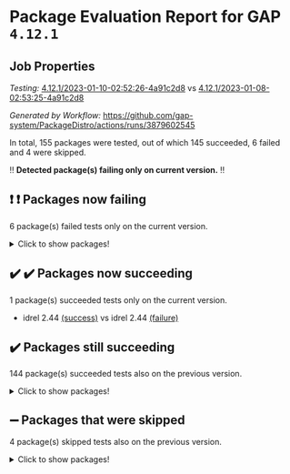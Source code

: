 # Package Evaluation Report for GAP `4.12.1`

## Job Properties

*Testing:* [4.12.1/2023-01-10-02:52:26-4a91c2d8](https://github.com/gap-system/PackageDistro/blob/data/reports/4.12.1/2023-01-10-02:52:26-4a91c2d8) vs [4.12.1/2023-01-08-02:53:25-4a91c2d8](https://github.com/gap-system/PackageDistro/blob/data/reports/4.12.1/2023-01-08-02:53:25-4a91c2d8)

*Generated by Workflow:* https://github.com/gap-system/PackageDistro/actions/runs/3879602545

In total, 155 packages were tested, out of which 145 succeeded, 6 failed and 4 were skipped.

:bangbang: **Detected package(s) failing only on current version.** :bangbang:

## :exclamation: :exclamation: Packages now failing

6 package(s) failed tests only on the current version.
<details><summary>Click to show packages!</summary>

- circle 1.6.5 [(failure)](https://github.com/gap-system/PackageDistro/actions/runs/3879602545/jobs/6617070609) vs circle 1.6.5 [(success)](https://github.com/gap-system/PackageDistro/actions/runs/3865001252/jobs/6588297408)
- generalizedmorphismsforcap 2022.12-01 [(failure)](https://github.com/gap-system/PackageDistro/actions/runs/3879602545/jobs/6617073827) vs generalizedmorphismsforcap 2022.12-01 [(success)](https://github.com/gap-system/PackageDistro/actions/runs/3865001252/jobs/6588299674)
- guarana 0.96.3 [(failure)](https://github.com/gap-system/PackageDistro/actions/runs/3879602545/jobs/6617074253) vs guarana 0.96.3 [(success)](https://github.com/gap-system/PackageDistro/actions/runs/3865001252/jobs/6588300348)
- openmath 11.5.2 [(failure)](https://github.com/gap-system/PackageDistro/actions/runs/3879602545/jobs/6617076767) vs openmath 11.5.2 [(success)](https://github.com/gap-system/PackageDistro/actions/runs/3865001252/jobs/6588302563)
- ringsforhomalg 2022.11-01 [(failure)](https://github.com/gap-system/PackageDistro/actions/runs/3879602545/jobs/6617078316) vs ringsforhomalg 2022.11-01 [(success)](https://github.com/gap-system/PackageDistro/actions/runs/3865001252/jobs/6588303415)
- semigroups 5.2.0 [(failure)](https://github.com/gap-system/PackageDistro/actions/runs/3879602545/jobs/6617078638) vs semigroups 5.2.0 [(success)](https://github.com/gap-system/PackageDistro/actions/runs/3865001252/jobs/6588303561)
</details>

## :heavy_check_mark: :heavy_check_mark: Packages now succeeding

1 package(s) succeeded tests only on the current version.
- idrel 2.44 [(success)](https://github.com/gap-system/PackageDistro/actions/runs/3879602545/jobs/6617074708) vs idrel 2.44 [(failure)](https://github.com/gap-system/PackageDistro/actions/runs/3865001252/jobs/6588300984)

## :heavy_check_mark: Packages still succeeding

144 package(s) succeeded tests also on the previous version.
<details><summary>Click to show packages!</summary>

- 4ti2interface 2022.09-01 [(success)](https://github.com/gap-system/PackageDistro/actions/runs/3879602545/jobs/6617069585)
- ace 5.6.2 [(success)](https://github.com/gap-system/PackageDistro/actions/runs/3879602545/jobs/6617069676)
- aclib 1.3.2 [(success)](https://github.com/gap-system/PackageDistro/actions/runs/3879602545/jobs/6617069752)
- agt 0.3.1 [(success)](https://github.com/gap-system/PackageDistro/actions/runs/3879602545/jobs/6617069815)
- alnuth 3.2.1 [(success)](https://github.com/gap-system/PackageDistro/actions/runs/3879602545/jobs/6617069868)
- anupq 3.3.0 [(success)](https://github.com/gap-system/PackageDistro/actions/runs/3879602545/jobs/6617069974)
- atlasrep 2.1.6 [(success)](https://github.com/gap-system/PackageDistro/actions/runs/3879602545/jobs/6617070046)
- autodoc 2022.10.20 [(success)](https://github.com/gap-system/PackageDistro/actions/runs/3879602545/jobs/6617070119)
- automata 1.15 [(success)](https://github.com/gap-system/PackageDistro/actions/runs/3879602545/jobs/6617070179)
- automgrp 1.3.2 [(success)](https://github.com/gap-system/PackageDistro/actions/runs/3879602545/jobs/6617070240)
- autpgrp 1.11 [(success)](https://github.com/gap-system/PackageDistro/actions/runs/3879602545/jobs/6617070295)
- cap 2022.12-15 [(success)](https://github.com/gap-system/PackageDistro/actions/runs/3879602545/jobs/6617070361)
- caratinterface 2.3.4 [(success)](https://github.com/gap-system/PackageDistro/actions/runs/3879602545/jobs/6617070447)
- cddinterface 2022.11.01 [(success)](https://github.com/gap-system/PackageDistro/actions/runs/3879602545/jobs/6617070539)
- classicpres 1.22 [(success)](https://github.com/gap-system/PackageDistro/actions/runs/3879602545/jobs/6617070685)
- cohomolo 1.6.11 [(success)](https://github.com/gap-system/PackageDistro/actions/runs/3879602545/jobs/6617070743)
- congruence 1.2.4 [(success)](https://github.com/gap-system/PackageDistro/actions/runs/3879602545/jobs/6617070831)
- corelg 1.56 [(success)](https://github.com/gap-system/PackageDistro/actions/runs/3879602545/jobs/6617070919)
- crime 1.6 [(success)](https://github.com/gap-system/PackageDistro/actions/runs/3879602545/jobs/6617070984)
- crisp 1.4.6 [(success)](https://github.com/gap-system/PackageDistro/actions/runs/3879602545/jobs/6617071054)
- crypting 0.10.4 [(success)](https://github.com/gap-system/PackageDistro/actions/runs/3879602545/jobs/6617071127)
- cryst 4.1.25 [(success)](https://github.com/gap-system/PackageDistro/actions/runs/3879602545/jobs/6617071199)
- crystcat 1.1.10 [(success)](https://github.com/gap-system/PackageDistro/actions/runs/3879602545/jobs/6617071272)
- ctbllib 1.3.4 [(success)](https://github.com/gap-system/PackageDistro/actions/runs/3879602545/jobs/6617071360)
- cubefree 1.19 [(success)](https://github.com/gap-system/PackageDistro/actions/runs/3879602545/jobs/6617071478)
- curlinterface 2.3.1 [(success)](https://github.com/gap-system/PackageDistro/actions/runs/3879602545/jobs/6617071585)
- cvec 2.7.6 [(success)](https://github.com/gap-system/PackageDistro/actions/runs/3879602545/jobs/6617071695)
- datastructures 0.3.0 [(success)](https://github.com/gap-system/PackageDistro/actions/runs/3879602545/jobs/6617071791)
- deepthought 1.0.6 [(success)](https://github.com/gap-system/PackageDistro/actions/runs/3879602545/jobs/6617071901)
- design 1.7 [(success)](https://github.com/gap-system/PackageDistro/actions/runs/3879602545/jobs/6617072007)
- difsets 2.3.1 [(success)](https://github.com/gap-system/PackageDistro/actions/runs/3879602545/jobs/6617072118)
- digraphs 1.6.1 [(success)](https://github.com/gap-system/PackageDistro/actions/runs/3879602545/jobs/6617072228)
- edim 1.3.6 [(success)](https://github.com/gap-system/PackageDistro/actions/runs/3879602545/jobs/6617072324)
- example 4.3.3 [(success)](https://github.com/gap-system/PackageDistro/actions/runs/3879602545/jobs/6617072409)
- examplesforhomalg 2022.11-01 [(success)](https://github.com/gap-system/PackageDistro/actions/runs/3879602545/jobs/6617072512)
- factint 1.6.3 [(success)](https://github.com/gap-system/PackageDistro/actions/runs/3879602545/jobs/6617072596)
- ferret 1.0.9 [(success)](https://github.com/gap-system/PackageDistro/actions/runs/3879602545/jobs/6617072688)
- fga 1.4.0 [(success)](https://github.com/gap-system/PackageDistro/actions/runs/3879602545/jobs/6617072783)
- fining 1.5.4 [(success)](https://github.com/gap-system/PackageDistro/actions/runs/3879602545/jobs/6617072898)
- float 1.0.3 [(success)](https://github.com/gap-system/PackageDistro/actions/runs/3879602545/jobs/6617072975)
- format 1.4.3 [(success)](https://github.com/gap-system/PackageDistro/actions/runs/3879602545/jobs/6617073059)
- forms 1.2.9 [(success)](https://github.com/gap-system/PackageDistro/actions/runs/3879602545/jobs/6617073142)
- fplsa 1.2.6 [(success)](https://github.com/gap-system/PackageDistro/actions/runs/3879602545/jobs/6617073224)
- fr 2.4.12 [(success)](https://github.com/gap-system/PackageDistro/actions/runs/3879602545/jobs/6617073308)
- francy 1.2.5 [(success)](https://github.com/gap-system/PackageDistro/actions/runs/3879602545/jobs/6617073390)
- fwtree 1.3 [(success)](https://github.com/gap-system/PackageDistro/actions/runs/3879602545/jobs/6617073489)
- gapdoc 1.6.6 [(success)](https://github.com/gap-system/PackageDistro/actions/runs/3879602545/jobs/6617073562)
- gauss 2022.12-01 [(success)](https://github.com/gap-system/PackageDistro/actions/runs/3879602545/jobs/6617073636)
- gaussforhomalg 2022.08-03 [(success)](https://github.com/gap-system/PackageDistro/actions/runs/3879602545/jobs/6617073708)
- gbnp 1.0.5 [(success)](https://github.com/gap-system/PackageDistro/actions/runs/3879602545/jobs/6617073762)
- genss 1.6.8 [(success)](https://github.com/gap-system/PackageDistro/actions/runs/3879602545/jobs/6617073886)
- gradedmodules 2022.09-02 [(success)](https://github.com/gap-system/PackageDistro/actions/runs/3879602545/jobs/6617073948)
- gradedringforhomalg 2022.11-01 [(success)](https://github.com/gap-system/PackageDistro/actions/runs/3879602545/jobs/6617074010)
- grape 4.9.0 [(success)](https://github.com/gap-system/PackageDistro/actions/runs/3879602545/jobs/6617074062)
- groupoids 1.71 [(success)](https://github.com/gap-system/PackageDistro/actions/runs/3879602545/jobs/6617074125)
- grpconst 2.6.3 [(success)](https://github.com/gap-system/PackageDistro/actions/runs/3879602545/jobs/6617074194)
- guava 3.18 [(success)](https://github.com/gap-system/PackageDistro/actions/runs/3879602545/jobs/6617074316)
- hap 1.48 [(success)](https://github.com/gap-system/PackageDistro/actions/runs/3879602545/jobs/6617074360)
- hapcryst 0.1.15 [(success)](https://github.com/gap-system/PackageDistro/actions/runs/3879602545/jobs/6617074409)
- hecke 1.5.3 [(success)](https://github.com/gap-system/PackageDistro/actions/runs/3879602545/jobs/6617074453)
- help 3.5 [(success)](https://github.com/gap-system/PackageDistro/actions/runs/3879602545/jobs/6617074518)
- homalg 2022.12-02 [(success)](https://github.com/gap-system/PackageDistro/actions/runs/3879602545/jobs/6617074583)
- homalgtocas 2022.11-02 [(success)](https://github.com/gap-system/PackageDistro/actions/runs/3879602545/jobs/6617074655)
- images 1.3.1 [(success)](https://github.com/gap-system/PackageDistro/actions/runs/3879602545/jobs/6617074773)
- intpic 0.3.0 [(success)](https://github.com/gap-system/PackageDistro/actions/runs/3879602545/jobs/6617074832)
- io 4.8.0 [(success)](https://github.com/gap-system/PackageDistro/actions/runs/3879602545/jobs/6617074901)
- io_forhomalg 2022.11-01 [(success)](https://github.com/gap-system/PackageDistro/actions/runs/3879602545/jobs/6617074980)
- irredsol 1.4.4 [(success)](https://github.com/gap-system/PackageDistro/actions/runs/3879602545/jobs/6617075049)
- json 2.1.1 [(success)](https://github.com/gap-system/PackageDistro/actions/runs/3879602545/jobs/6617075120)
- jupyterkernel 1.4.1 [(success)](https://github.com/gap-system/PackageDistro/actions/runs/3879602545/jobs/6617075181)
- jupyterviz 1.5.6 [(success)](https://github.com/gap-system/PackageDistro/actions/runs/3879602545/jobs/6617075246)
- kan 1.34 [(success)](https://github.com/gap-system/PackageDistro/actions/runs/3879602545/jobs/6617075334)
- kbmag 1.5.11 [(success)](https://github.com/gap-system/PackageDistro/actions/runs/3879602545/jobs/6617075417)
- laguna 3.9.5 [(success)](https://github.com/gap-system/PackageDistro/actions/runs/3879602545/jobs/6617075467)
- liealgdb 2.2.1 [(success)](https://github.com/gap-system/PackageDistro/actions/runs/3879602545/jobs/6617075528)
- liepring 2.8 [(success)](https://github.com/gap-system/PackageDistro/actions/runs/3879602545/jobs/6617075582)
- liering 2.4.2 [(success)](https://github.com/gap-system/PackageDistro/actions/runs/3879602545/jobs/6617075654)
- linearalgebraforcap 2022.12-04 [(success)](https://github.com/gap-system/PackageDistro/actions/runs/3879602545/jobs/6617075724)
- localizeringforhomalg 2022.11-01 [(success)](https://github.com/gap-system/PackageDistro/actions/runs/3879602545/jobs/6617075793)
- loops 3.4.3 [(success)](https://github.com/gap-system/PackageDistro/actions/runs/3879602545/jobs/6617075862)
- lpres 1.0.3 [(success)](https://github.com/gap-system/PackageDistro/actions/runs/3879602545/jobs/6617075918)
- majoranaalgebras 1.5.1 [(success)](https://github.com/gap-system/PackageDistro/actions/runs/3879602545/jobs/6617075973)
- mapclass 1.4.6 [(success)](https://github.com/gap-system/PackageDistro/actions/runs/3879602545/jobs/6617076036)
- matgrp 0.70 [(success)](https://github.com/gap-system/PackageDistro/actions/runs/3879602545/jobs/6617076126)
- matricesforhomalg 2022.12-01 [(success)](https://github.com/gap-system/PackageDistro/actions/runs/3879602545/jobs/6617076184)
- modisom 2.5.3 [(success)](https://github.com/gap-system/PackageDistro/actions/runs/3879602545/jobs/6617076253)
- modulepresentationsforcap 2022.12-01 [(success)](https://github.com/gap-system/PackageDistro/actions/runs/3879602545/jobs/6617076303)
- modules 2022.11-01 [(success)](https://github.com/gap-system/PackageDistro/actions/runs/3879602545/jobs/6617076359)
- monoidalcategories 2022.12-01 [(success)](https://github.com/gap-system/PackageDistro/actions/runs/3879602545/jobs/6617076399)
- nconvex 2022.09-01 [(success)](https://github.com/gap-system/PackageDistro/actions/runs/3879602545/jobs/6617076442)
- nilmat 1.4.2 [(success)](https://github.com/gap-system/PackageDistro/actions/runs/3879602545/jobs/6617076485)
- nock 1.5 [(success)](https://github.com/gap-system/PackageDistro/actions/runs/3879602545/jobs/6617076539)
- normalizinterface 1.3.5 [(success)](https://github.com/gap-system/PackageDistro/actions/runs/3879602545/jobs/6617076593)
- nq 2.5.9 [(success)](https://github.com/gap-system/PackageDistro/actions/runs/3879602545/jobs/6617076646)
- numericalsgps 1.3.1 [(success)](https://github.com/gap-system/PackageDistro/actions/runs/3879602545/jobs/6617076715)
- orb 4.9.0 [(success)](https://github.com/gap-system/PackageDistro/actions/runs/3879602545/jobs/6617076831)
- packagemanager 1.3.2 [(success)](https://github.com/gap-system/PackageDistro/actions/runs/3879602545/jobs/6617076899)
- patternclass 2.4.3 [(success)](https://github.com/gap-system/PackageDistro/actions/runs/3879602545/jobs/6617076980)
- permut 2.0.4 [(success)](https://github.com/gap-system/PackageDistro/actions/runs/3879602545/jobs/6617077051)
- polenta 1.3.10 [(success)](https://github.com/gap-system/PackageDistro/actions/runs/3879602545/jobs/6617077112)
- polymaking 0.8.6 [(success)](https://github.com/gap-system/PackageDistro/actions/runs/3879602545/jobs/6617077191)
- primgrp 3.4.3 [(success)](https://github.com/gap-system/PackageDistro/actions/runs/3879602545/jobs/6617077286)
- profiling 2.5.2 [(success)](https://github.com/gap-system/PackageDistro/actions/runs/3879602545/jobs/6617077358)
- qpa 1.34 [(success)](https://github.com/gap-system/PackageDistro/actions/runs/3879602545/jobs/6617077450)
- quagroup 1.8.3 [(success)](https://github.com/gap-system/PackageDistro/actions/runs/3879602545/jobs/6617077535)
- radiroot 2.9 [(success)](https://github.com/gap-system/PackageDistro/actions/runs/3879602545/jobs/6617077623)
- rcwa 4.7.1 [(success)](https://github.com/gap-system/PackageDistro/actions/runs/3879602545/jobs/6617077718)
- rds 1.8 [(success)](https://github.com/gap-system/PackageDistro/actions/runs/3879602545/jobs/6617077821)
- recog 1.4.2 [(success)](https://github.com/gap-system/PackageDistro/actions/runs/3879602545/jobs/6617077911)
- repndecomp 1.3.0 [(success)](https://github.com/gap-system/PackageDistro/actions/runs/3879602545/jobs/6617078008)
- repsn 3.1.0 [(success)](https://github.com/gap-system/PackageDistro/actions/runs/3879602545/jobs/6617078091)
- resclasses 4.7.3 [(success)](https://github.com/gap-system/PackageDistro/actions/runs/3879602545/jobs/6617078180)
- sco 2022.09-01 [(success)](https://github.com/gap-system/PackageDistro/actions/runs/3879602545/jobs/6617078418)
- scscp 2.4.0 [(success)](https://github.com/gap-system/PackageDistro/actions/runs/3879602545/jobs/6617078541)
- sglppow 2.3 [(success)](https://github.com/gap-system/PackageDistro/actions/runs/3879602545/jobs/6617078725)
- sgpviz 0.999.5 [(success)](https://github.com/gap-system/PackageDistro/actions/runs/3879602545/jobs/6617078841)
- simpcomp 2.1.14 [(success)](https://github.com/gap-system/PackageDistro/actions/runs/3879602545/jobs/6617078929)
- singular 2022.09.23 [(success)](https://github.com/gap-system/PackageDistro/actions/runs/3879602545/jobs/6617079029)
- sl2reps 1.1 [(success)](https://github.com/gap-system/PackageDistro/actions/runs/3879602545/jobs/6617079130)
- sla 1.5.3 [(success)](https://github.com/gap-system/PackageDistro/actions/runs/3879602545/jobs/6617079221)
- smallgrp 1.5.1 [(success)](https://github.com/gap-system/PackageDistro/actions/runs/3879602545/jobs/6617079350)
- smallsemi 0.6.13 [(success)](https://github.com/gap-system/PackageDistro/actions/runs/3879602545/jobs/6617079443)
- sonata 2.9.6 [(success)](https://github.com/gap-system/PackageDistro/actions/runs/3879602545/jobs/6617079527)
- sophus 1.27 [(success)](https://github.com/gap-system/PackageDistro/actions/runs/3879602545/jobs/6617079663)
- spinsym 1.5.2 [(success)](https://github.com/gap-system/PackageDistro/actions/runs/3879602545/jobs/6617079747)
- standardff 0.9.4 [(success)](https://github.com/gap-system/PackageDistro/actions/runs/3879602545/jobs/6617079840)
- symbcompcc 1.3.2 [(success)](https://github.com/gap-system/PackageDistro/actions/runs/3879602545/jobs/6617079931)
- thelma 1.3 [(success)](https://github.com/gap-system/PackageDistro/actions/runs/3879602545/jobs/6617080019)
- tomlib 1.2.9 [(success)](https://github.com/gap-system/PackageDistro/actions/runs/3879602545/jobs/6617080085)
- toolsforhomalg 2022.12-01 [(success)](https://github.com/gap-system/PackageDistro/actions/runs/3879602545/jobs/6617080141)
- toric 1.9.5 [(success)](https://github.com/gap-system/PackageDistro/actions/runs/3879602545/jobs/6617080197)
- toricvarieties 2022.07.13 [(success)](https://github.com/gap-system/PackageDistro/actions/runs/3879602545/jobs/6617080249)
- transgrp 3.6.3 [(success)](https://github.com/gap-system/PackageDistro/actions/runs/3879602545/jobs/6617080327)
- ugaly 4.0.3 [(success)](https://github.com/gap-system/PackageDistro/actions/runs/3879602545/jobs/6617080379)
- unipot 1.5 [(success)](https://github.com/gap-system/PackageDistro/actions/runs/3879602545/jobs/6617080441)
- unitlib 4.1.0 [(success)](https://github.com/gap-system/PackageDistro/actions/runs/3879602545/jobs/6617080499)
- utils 0.81 [(success)](https://github.com/gap-system/PackageDistro/actions/runs/3879602545/jobs/6617080560)
- uuid 0.7 [(success)](https://github.com/gap-system/PackageDistro/actions/runs/3879602545/jobs/6617080639)
- walrus 0.9991 [(success)](https://github.com/gap-system/PackageDistro/actions/runs/3879602545/jobs/6617080715)
- wedderga 4.10.2 [(success)](https://github.com/gap-system/PackageDistro/actions/runs/3879602545/jobs/6617080779)
- xmod 2.88 [(success)](https://github.com/gap-system/PackageDistro/actions/runs/3879602545/jobs/6617080861)
- xmodalg 1.23 [(success)](https://github.com/gap-system/PackageDistro/actions/runs/3879602545/jobs/6617080953)
- yangbaxter 0.10.2 [(success)](https://github.com/gap-system/PackageDistro/actions/runs/3879602545/jobs/6617081049)
- zeromqinterface 0.14 [(success)](https://github.com/gap-system/PackageDistro/actions/runs/3879602545/jobs/6617081153)
</details>

## :heavy_minus_sign: Packages that were skipped

4 package(s) skipped tests also on the previous version.
<details><summary>Click to show packages!</summary>

- browse 1.8.19 [(skipped)](https://github.com/gap-system/PackageDistro/actions/runs/3879602545/jobs/6616932013)
- itc 1.5.1 [(skipped)](https://github.com/gap-system/PackageDistro/actions/runs/3879602545/jobs/6616932013)
- polycyclic 2.16 [(skipped)](https://github.com/gap-system/PackageDistro/actions/runs/3879602545/jobs/6616932013)
- xgap 4.31 [(skipped)](https://github.com/gap-system/PackageDistro/actions/runs/3879602545/jobs/6616932013)
</details>

